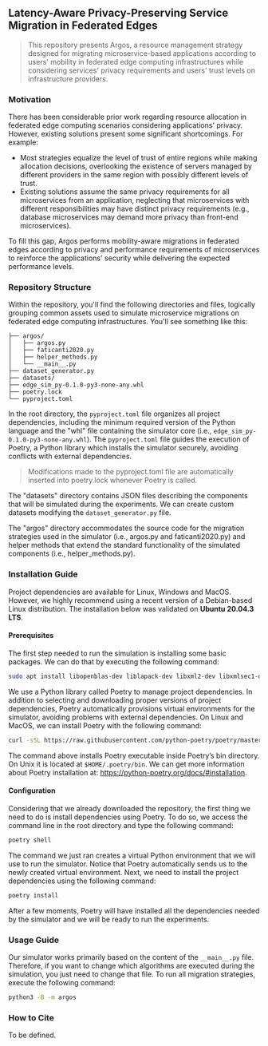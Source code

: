## Latency-Aware Privacy-Preserving Service Migration in Federated Edges

> This repository presents Argos, a resource management strategy designed for migrating microservice-based applications according to users' mobility in federated edge computing infrastructures while considering services' privacy requirements and users' trust levels on infrastructure providers.


### Motivation

There has been considerable prior work regarding resource allocation in federated edge computing scenarios considering applications' privacy. However, existing solutions present some significant shortcomings. For example:

- Most strategies equalize the level of trust of entire regions while making allocation decisions, overlooking the existence of servers managed by different providers in the same region with possibly different levels of trust.
- Existing solutions assume the same privacy requirements for all microservices from an application, neglecting that microservices with different responsibilities may have distinct privacy requirements (e.g., database microservices may demand more privacy than front-end microservices).

To fill this gap, Argos performs mobility-aware migrations in federated edges according to privacy and performance requirements of microservices to reinforce the applications' security while delivering the expected performance levels.

### Repository Structure

Within the repository, you'll find the following directories and files, logically grouping common assets used to simulate microservice migrations on federated edge computing infrastructures. You'll see something like this:

```
├── argos/
│   ├── argos.py
│   ├── faticanti2020.py
│   ├── helper_methods.py
│   └── __main__.py
├── dataset_generator.py
├── datasets/
├── edge_sim_py-0.1.0-py3-none-any.whl
├── poetry.lock
└── pyproject.toml
```

In the root directory, the `pyproject.toml` file organizes all project dependencies, including the minimum required version of the Python language and the "whl" file containing the simulator core (i.e., `edge_sim_py-0.1.0-py3-none-any.whl`). The `pyproject.toml` file guides the execution of Poetry, a Python library which installs the simulator securely, avoiding conflicts with external dependencies.

> Modifications made to the pyproject.toml file are automatically inserted into poetry.lock whenever Poetry is called.

The "datasets" directory contains JSON files describing the components that will be simulated during the experiments. We can create custom datasets modifying the `dataset_generator.py` file.

The "argos" directory accommodates the source code for the migration strategies used in the simulator (i.e., argos.py and faticanti2020.py) and helper methods that extend the standard functionality of the simulated components (i.e., helper_methods.py). 



### Installation Guide

Project dependencies are available for Linux, Windows and MacOS. However, we highly recommend using a recent version of a Debian-based Linux distribution. The installation below was validated on **Ubuntu 20.04.3 LTS**.

#### Prerequisites

The first step needed to run the simulation is installing some basic packages. We can do that by executing the following command:

```bash
sudo apt install libopenblas-dev liblapack-dev libxml2-dev libxmlsec1-dev
```

We use a Python library called Poetry to manage project dependencies. In addition to selecting and downloading proper versions of project dependencies, Poetry automatically provisions virtual environments for the simulator, avoiding problems with external dependencies. On Linux and MacOS, we can install Poetry with the following command:

```bash
curl -sSL https://raw.githubusercontent.com/python-poetry/poetry/master/get-poetry.py | python -
```

The command above installs Poetry executable inside Poetry’s bin directory. On Unix it is located at `$HOME/.poetry/bin`. We can get more information about Poetry installation at: https://python-poetry.org/docs/#installation.

#### Configuration

Considering that we already downloaded the repository, the first thing we need to do is install dependencies using Poetry. To do so, we access the command line in the root directory and type the following command:

```bash
poetry shell
```

The command we just ran creates a virtual Python environment that we will use to run the simulator. Notice that Poetry automatically sends us to the newly created virtual environment. Next, we need to install the project dependencies using the following command:

```bash
poetry install
```

After a few moments, Poetry will have installed all the dependencies needed by the simulator and we will be ready to run the experiments.

### Usage Guide

Our simulator works primarily based on the content of the `__main__.py` file. Therefore, if you want to change which algorithms are executed during the simulation, you just need to change that file. To run all migration strategies, execute the following command:

```bash
python3 -B -m argos
```

### How to Cite

To be defined.
